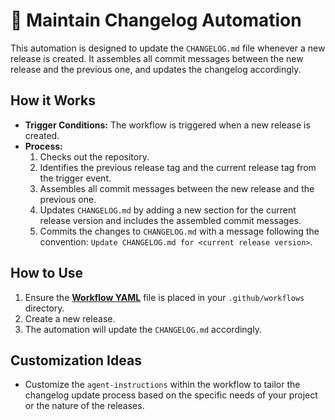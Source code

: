 # 📝 Maintain Changelog Automation

This automation is designed to update the `CHANGELOG.md` file whenever a new release is created. It assembles all commit messages between the new release and the previous one, and updates the changelog accordingly.

## How it Works

- **Trigger Conditions:** The workflow is triggered when a new release is created.
- **Process:**
  1. Checks out the repository.
  2. Identifies the previous release tag and the current release tag from the trigger event.
  3. Assembles all commit messages between the new release and the previous one.
  4. Updates `CHANGELOG.md` by adding a new section for the current release version and includes the assembled commit messages.
  5. Commits the changes to `CHANGELOG.md` with a message following the convention: `Update CHANGELOG.md for <current release version>`.

## How to Use

1. Ensure the **[Workflow YAML](./workflow.yaml)** file is placed in your `.github/workflows` directory.
2. Create a new release.
3. The automation will update the `CHANGELOG.md` accordingly.

## Customization Ideas

- Customize the `agent-instructions` within the workflow to tailor the changelog update process based on the specific needs of your project or the nature of the releases.
